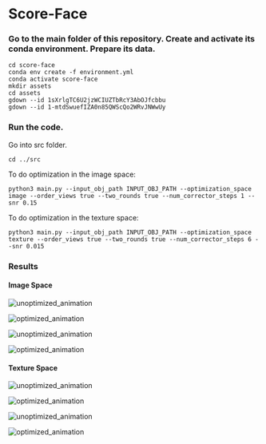 # Score-Face

### Go to the main folder of this repository. Create and activate its conda environment. Prepare its data.
```
cd score-face
conda env create -f environment.yml
conda activate score-face
mkdir assets
cd assets
gdown --id 1sXrlgTC6U2jzWCIUZTbRcY3AbOJfcbbu
gdown --id 1-mtdSwuefIZA0n85QWScQo2WRvJNWwUy
```

### Run the code.

Go into src folder.
```
cd ../src
```

To do optimization in the image space:
```
python3 main.py --input_obj_path INPUT_OBJ_PATH --optimization_space image --order_views true --two_rounds true --num_corrector_steps 1 --snr 0.15
```

To do optimization in the texture space:
```
python3 main.py --input_obj_path INPUT_OBJ_PATH --optimization_space texture --order_views true --two_rounds true --num_corrector_steps 6 --snr 0.015
```

### Results

#### Image Space

![unoptimized_animation](https://user-images.githubusercontent.com/19363284/188672385-071435e5-9c49-4a4f-8f72-1b70ac4ba80f.gif)

![optimized_animation](https://user-images.githubusercontent.com/19363284/188672408-fc01b7de-0577-437a-b611-47f3211527a2.gif)


![unoptimized_animation](https://user-images.githubusercontent.com/19363284/188672459-ce2658af-fb2c-4275-ba77-cf5a227d7a4b.gif)

![optimized_animation](https://user-images.githubusercontent.com/19363284/188672474-02c75679-335d-4b94-886f-809c18329aa1.gif)

#### Texture Space

![unoptimized_animation](https://user-images.githubusercontent.com/19363284/188672533-317b7ddf-0a62-48e4-bd75-73270dd8e7b3.gif)

![optimized_animation](https://user-images.githubusercontent.com/19363284/188672548-aa3096cc-2681-4d52-95d5-959d72f60ade.gif)


![unoptimized_animation](https://user-images.githubusercontent.com/19363284/188672576-1167d3dd-8c0a-4478-9f42-58ea60d19915.gif)

![optimized_animation](https://user-images.githubusercontent.com/19363284/188672586-93e11d05-a68f-4324-a36d-04d6d9378692.gif)
